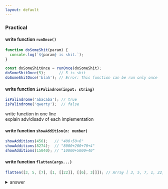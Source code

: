 ```yaml
---
layout: default
---
```


### Practical  
#### write function `runOnce()`  
```js  
function doSomeShit(param) {
  console.log(`${param} is shit.`);
}

const doSomeShitOnce = runOnce(doSomeShit);
doSomeShitOnce(5);      // 5 is shit
doSomeShitOnce('blah'); // Error: This function can be run only once
```  

#### write function ```isPalindrom(input: string)```  
```js  
isPalindrome('abacaba'); // true
isPalindrome('qwerty');  // false
```  
write function in one line  
explain adv/disadv of each implementation   

#### write function ```showAddition(n: number)```  
```js  
showAdditions(456);   // "400+50+6"
showAdditions(8274);  // "8000+200+70+4"
showAdditions(15040); // "10000+5000+40"
```  

#### write function ```flatten(args...)```  
```js  
flatten([3, 5, [7], [1, [[22]], [[6], 3]]]); // Array [ 3, 5, 7, 1, 22, 6, 3 ]
```  
<details>  
<summary>answer</summary>
```js  
function flatten() {

}
```  
</details>  

### Javascript/ES/Web  
#### what is Promise  
**Promise** is object that represent eventual completion (or failure) of asynchronous operation.  
**Promise** is object to which are attached success and failure callbacks   
`.then` accepts callbacks for fulfillled and rejected (optional parameter) case  
```js   
const promise1 = new Promise((resolve, reject) => {
  resolve('Success!');
});

promise1.then((value) => {
  console.log(value); // "Success!"
});
```  
`.catch` is shortcut for `.then(undefined, onRejected)`  accepts function to be called on rejected case  



#### difference Promise.allSettled, Promise.race and Promise.any  
static methods  
`Promise.allSettled` accepts iterable of promises; returns promise, whose fulfillment value is array of object,  
each describing  

> `status` with string "fullfiled" or "rejected"  
> `value` if status is "fulfilled"  
> `reason` if status is "rejected"  

`Promise.race` accepts iterable of promises; returns promise, whose fulfillment value the first settled promise from the input  
useful when you need first async task promise settled from the iterable input    
```js  
const data = Promise.race([
  fetch("/api"),
  new Promise((resolve, reject) => {
    // Reject after 5 seconds
    setTimeout(() => reject(new Error("Request timed out")), 5000);
  }),
])
  .then((res) => res.json())
  .catch((err) => displayError(err))
```  
`Promise.any` accepts iterable of promises; return promise, whose fulfillment value is the first fulfilled  promise. it rejects when all input's promises reject, with `AggregatedError` containg array of rejection reasons.  

#### Array  
**Access Element:**  
`at(index)` returns element at the `index` or undefined  if `index >= array.length` OR `-index < -array.length`
`entries()` returns a new array iterator object that contains the key/value pair for each index and element of the array
_sparse array with empty slots treated as if the empty element has value `undefined`_   
**Scan/Search/Inspect:**  
`every(compareFn, `_`thisArg`_`)` returns `true` if `compareFn` returned `true` for each element of the array. or `false` if it has `compareFn` returned `false` for the element and returns immediately after that element.  
`find(compareFn, `_`thisArg`_`)`  return first element for which `compareFn` returned `true`. or `undefined` otherwise if it didn't found any such element  
`findIndex(compareFn, `_`thisArg`_`)` returns index of the elmement for which `compareFn` returned truthy value. or `-1` if `compareFn` returned falsy value for each array's element  


**Change/Mutatate/Update:**  
`fill(value, `_`start`_`, `_`end`_`)` change array's element withing range  
from `start` or `0` if ommitted, to `end` or array's length if omitted.  
returns changed array  
**Create New Array Copy:**  
`filter(compareFn: (element, index, array)=>Boolean, `_`thisArg`_`)` returns shallow copy of array where element for which `compareFn` returned truthy value.  



#### truthy falsy  
all values are truthy when placed in boolean context, except falsy values:  
> `false` `0` `-0` `0n` `""` `null` `undefined` `NaN`

### Typescript  
#### decorators  


### Node.JS  
#### 
#### child_process  
exec - spawn new shell, execute commands, run callback  


#### event loop how does it work  

#### types of asynchronious operations in node.js  



### React/Redux  



### CSS  
#### 129 properites  
BoxModel  
Flex   
Animations  
Background  
Typography  
Grid  
Positioning  

### HTML  
 

### Other questions  
#### difference between node.js and browser  
in node there ain't `window` or `document`  
in browser no modules like file system access  
node updates ES standards fasters than browsers  
CommonJS `require()` or ES module system `import`  

#### SOLID  
S - signle responsibility principle, class/object has one reason to change, has one job   
O - open closed principle, objects should be open of extension, but close for modification  
L - Liskov substitution principle,  derived class should be substitutable for their base class, subclass should substitute base class w/o breaking base class     
I - Interface segregation principle, clients shouldn't be force to depend upon interfaces they don't use. better to create two specific interfaces rather than one big    
D - dependency inversion  principle, objects must depend on abstractions not concretions. hole in the middle pattern,      


### Web  
#### Cross-Origin Resource Sharing (CORS)  
Browser has same origin policy  it blocks request resources from different origin. Origin is domain, schema or port.  
Browser send request with header `Origin`  
Server responses with header `Access-Control-Allow-Origin: *`  
If proper header recieved, browser can share response data to the client site   


#### same origin policy  
Origin defined as protocol (https|https), host (ip addr|dns name), and port